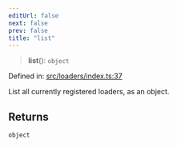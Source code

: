 ```yaml
---
editUrl: false
next: false
prev: false
title: "list"
---
```


> **list**(): `object`

Defined in: [src/loaders/index.ts:37](https://github.com/jaames/flipnote.js/blob/24e772733243f115c3848537efabe6ee9020ad63/src/loaders/index.ts#L37)

List all currently registered loaders, as an object.

## Returns

`object`
